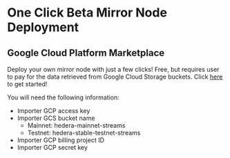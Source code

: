 # One Click Beta Mirror Node Deployment

## Google Cloud Platform Marketplace

Deploy your own mirror node with just a few clicks! Free, but requires user to pay for the data retrieved from Google Cloud Storage buckets. Click [here](https://console.cloud.google.com/marketplace/details/mirror-node-public/hedera-mirror-node) to get started!

You will need the following information:

* Importer GCP access key
* Importer GCS bucket name
  * Mainnet: hedera-mainnet-streams
  * Testnet: hedera-stable-testnet-streams
* Importer GCP billing project ID
* Importer GCP secret key

